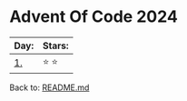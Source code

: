 # Advent Of Code 2024


| Day:                       | Stars:           |
| -------------------------- | -----------------| 
|[1.](/2024/code/day_1.py)   | :star: :star:    |


Back to: [README.md](../README.md)